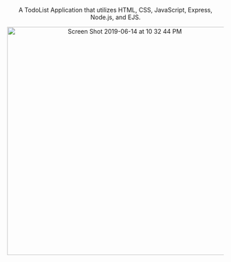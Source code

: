 <p align="center">A TodoList Application that utilizes HTML, CSS, JavaScript, Express, Node.js, and EJS.</p>

<p align="center">
<img width="531" alt="Screen Shot 2019-06-14 at 10 32 44 PM" src="https://user-images.githubusercontent.com/43193434/59546527-781f6a80-8ef4-11e9-9726-2b6c1a982aee.png">
</p>
